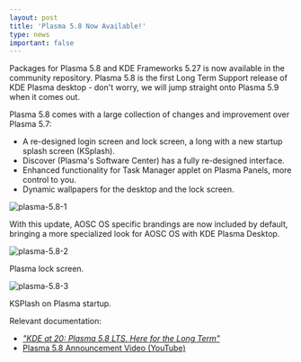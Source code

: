 ```yaml
---
layout: post
title: 'Plasma 5.8 Now Available!'
type: news
important: false
---
```


Packages for Plasma 5.8 and KDE Frameworks 5.27 is now available in the community repository. Plasma 5.8 is the first Long Term Support release of KDE Plasma desktop - don't worry, we will jump straight onto Plasma 5.9 when it comes out.

Plasma 5.8 comes with a large collection of changes and improvement over Plasma 5.7:

- A re-designed login screen and lock screen, a long with a new startup splash screen (KSplash).
- Discover (Plasma's Software Center) has a fully re-designed interface.
- Enhanced functionality for Task Manager applet on Plasma Panels, more control to you.
- Dynamic wallpapers for the desktop and the lock screen.

![plasma-5.8-1](/assets/i/news/plasma-5.8-1.png)

With this update, AOSC OS specific brandings are now included by default, bringing a more specialized look for AOSC OS with KDE Plasma Desktop.

![plasma-5.8-2](/assets/i/news/plasma-5.8-2.png)

Plasma lock screen.

![plasma-5.8-3](/assets/i/news/plasma-5.8-3.png)

KSPlash on Plasma startup.

Relevant documentation:

- [*"KDE at 20: Plasma 5.8 LTS. Here for the Long Term"*](https://www.kde.org/announcements/plasma-5.8.0.php)
- [Plasma 5.8 Announcement Video (YouTube)](https://www.youtube.com/watch?v=LgH1Clgr-uE)